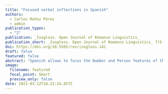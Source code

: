 ```yaml
---
title: "Focused verbal inflections in Spanish"
authors:
  - Carlos Muñoz Pérez
  - admin
publication_types:
  - "2"
publication: _Isogloss. Open Journal of Romance Linguistics_
publication_short: _Isogloss. Open Journal of Romance Linguistics_ 7(5), 1-4
doi: https://doi.org/10.5565/rev/isogloss.141
draft: false
featured: false
abstract: "Spanish allows to focus the Number and Person features of the verbal inflection to produce an interpretation similar to that of a contrastively focused pronoun. This squib discusses two properties distinguishing both phenomena."
image:
  filename: featured
  focal_point: Smart
  preview_only: false
date: 2021-03-12T18:22:24.857Z
---
```

